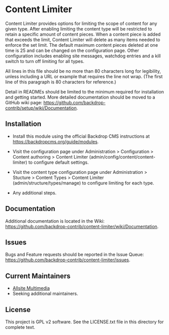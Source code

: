 Content Limiter
======================
Content Limiter provides options for limiting the scope of content for any given type. 
After enabling limiting the content type will be restricted to retain a specific amount 
of content pieces. When a content piece is added that exceeds the limit, Content Limiter 
will delete as many items needed to enforce the set limit. The default maximum content 
pieces deleted at one time is 25 and can be changed on the configuration page. Other 
configuration includes enabling site messages, watchdog entries and a kill switch to turn 
off limiting for all types.

All lines in this file should be no more than 80 characters long for legibility,
unless including a URL or example that requires the line not wrap. (The first
line of this paragraph is 80 characters for reference.)

Detail in READMEs should be limited to the minimum required for installation and
getting started. More detailed documentation should be moved to a GitHub wiki
page: https://github.com/backdrop-contrib/setup/wiki/Documentation.

Installation
------------

- Install this module using the official Backdrop CMS instructions at
  https://backdropcms.org/guide/modules.

- Visit the configuration page under Administration > Configuration > Content authoring >
  Content Limiter (admin/config/content/content-limiter) to configure default settings.
  
- Visit the content type configuration page under Administration > Stucture > Content Types >
  Content Limiter (admin/structure/types/manage) to configure limiting for each type.

- Any additional steps.

Documentation
-------------

Additional documentation is located in the Wiki:
https://github.com/backdrop-contrib/content-limiter/wiki/Documentation.

Issues
------

Bugs and Feature requests should be reported in the Issue Queue:
https://github.com/backdrop-contrib/content-limiter/issues.

Current Maintainers
-------------------

- [Allsite Multimedia](https://github.com/allsite)
- Seeking additional maintainers.

License
-------

This project is GPL v2 software. 
See the LICENSE.txt file in this directory for complete text.
